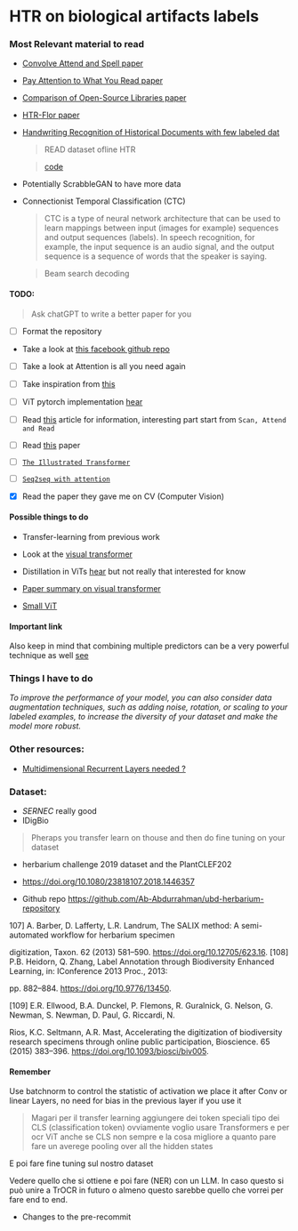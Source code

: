 # HTR on biological artifacts labels

### Most Relevant material to read

<!-- ### [`MUST READ by the teacher`](https://direct.mit.edu/dint/article/4/2/320/109837/The-Specimen-Data-Refinery-A-Canonical-Workflow) -->

- [Convolve Attend and Spell paper](https://priba.github.io/assets/publi/conf/2018_GCPR_LKang.pdf)

- [Pay Attention to What You Read paper](https://arxiv.org/abs/2005.13044)

- [Comparison of Open-Source Libraries paper](https://teklia.com/publications/DAS2022_HUMU.pdf)

- [HTR-Flor paper](https://ieeexplore.ieee.org/document/9266005)

- [Handwriting Recognition of Historical Documents with few labeled dat](https://arxiv.org/pdf/1811.07768v1.pdf)
    > READ dataset ofline HTR

    > [code](https://github.com/0x454447415244/HandwritingRecognitionSystem)

- Potentially ScrabbleGAN to have more data

- Connectionist Temporal Classification (CTC)
    > CTC is a type of neural network architecture that can be used to learn mappings between input (images for example) sequences and output sequences (labels). In speech recognition, for example, the input sequence is an audio signal, and the output sequence is a sequence of words that the speaker is saying.

    > Beam search decoding

#### TODO:
> Ask chatGPT to write a better paper for you

- [ ] Format the repository
- Take a look at [this facebook github repo](https://github.com/facebookresearch/SparseConvNet)
- [ ] Take a look at Attention is all you need again
- [ ] Take inspiration from [this](https://github.com/AlbertoPresta/Thesis)
- [ ] ViT pytorch implementation [hear](https://github.com/lucidrains/vit-pytorch)
- [ ] Read [this](https://nanonets.com/blog/handwritten-character-recognition/) article for information, interesting part start from `Scan, Attend and Read`
- [ ] Read [this](https://paperswithcode.com/task/handwriting-recognition) paper
- [ ] [`The Illustrated Transformer`](https://jalammar.github.io/illustrated-transformer/)

- [ ] [`Seq2seq with attention`](https://jalammar.github.io/visualizing-neural-machine-translation-mechanics-of-seq2seq-models-with-attention/)

- [X] Read the paper they gave me on CV (Computer Vision)

#### Possible things to do

- Transfer-learning from previous work
- Look at the [visual transformer](https://www.youtube.com/watch?v=TrdevFK_am4)
- Distillation in ViTs [hear](https://arxiv.org/abs/2012.12877) but not really that interested for know
- [Paper summary on visual transformer](https://arxiv.org/abs/2012.12556)

- [Small ViT](https://arxiv.org/abs/2106.10270)

#### Important link

Also keep in mind that combining multiple predictors can be a very powerful technique as well [see](https://dl.gi.de/handle/20.500.12116/16993)

### Things I have to do

_To improve the performance of your model, you can also consider data augmentation techniques, such as adding noise, rotation, or scaling to your labeled examples, to increase the diversity of your dataset and make the model more robust._

### Other resources:

- [Multidimensional Recurrent Layers needed ?](https://ieeexplore.ieee.org/document/8269951)

### Dataset:

- *SERNEC* really good
- IDigBio
<!-- - GBIF -->

> Pheraps you transfer learn on thouse and then do fine tuning on your dataset

- herbarium challenge 2019 dataset and the PlantCLEF202

- https://doi.org/10.1080/23818107.2018.1446357

- Github repo https://github.com/Ab-Abdurrahman/ubd-herbarium-repository

107] A. Barber, D. Lafferty, L.R. Landrum, The SALIX method: A semi-automated workflow for herbarium specimen

digitization, Taxon. 62 (2013) 581–590. https://doi.org/10.12705/623.16.
[108] P.B. Heidorn, Q. Zhang, Label Annotation through Biodiversity Enhanced Learning, in: IConference 2013 Proc., 2013:

pp. 882–884. https://doi.org/10.9776/13450.

[109] E.R. Ellwood, B.A. Dunckel, P. Flemons, R. Guralnick, G. Nelson, G. Newman, S. Newman, D. Paul, G. Riccardi, N.

Rios, K.C. Seltmann, A.R. Mast, Accelerating the digitization of biodiversity research specimens through online
public participation, Bioscience. 65 (2015) 383–396. https://doi.org/10.1093/biosci/biv005.

#### Remember

Use batchnorm to control the statistic of activation we place it after Conv or linear Layers, no need for bias in the previous layer if you use it

> Magari per il transfer learning aggiungere dei token speciali tipo dei CLS (classification token) ovviamente voglio usare Transformers e per ocr ViT anche se CLS non sempre e la cosa migliore a quanto pare fare un averege pooling over all the hidden states

E poi fare fine tuning sul nostro dataset

Vedere quello che si ottiene e poi fare (NER) con un LLM. In caso questo si può unire a TrOCR in futuro o almeno questo sarebbe quello che vorrei per fare end to end.
<!-- A questo punto comunque prenderei un grande dataset e comincerai su quello a fare transfer learning a partire da [TrOCR](https://huggingface.co/docs/transformers/model_doc/trocr) -->

- Changes to the pre-recommit
